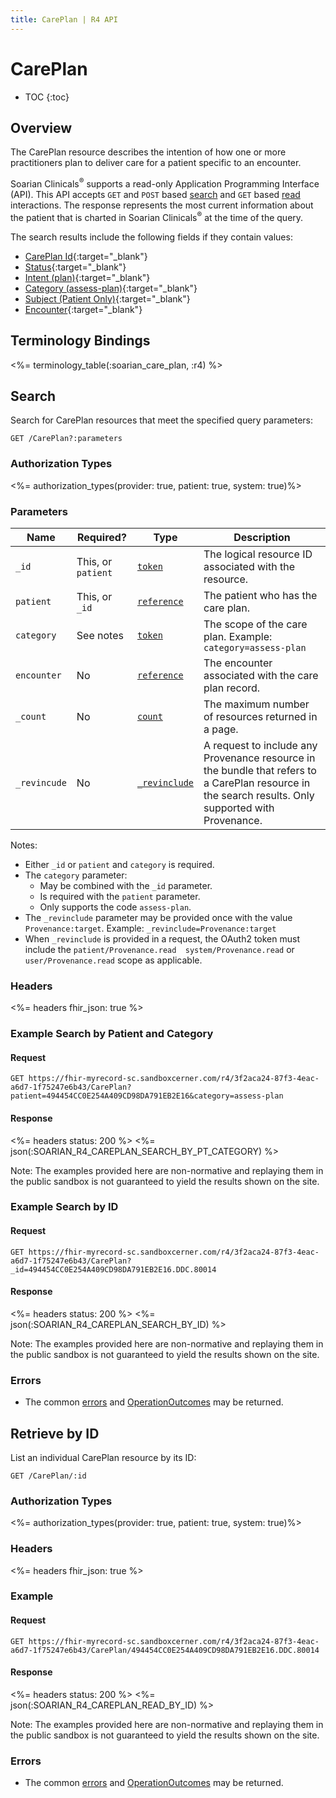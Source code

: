 ```yaml
---
title: CarePlan | R4 API
---
```


# CarePlan

* TOC
{:toc}

## Overview

The CarePlan resource describes the intention of how one or more practitioners plan to deliver care for a patient specific to an encounter.

Soarian Clinicals<sup>®</sup> supports a read-only Application Programming Interface (API). This API accepts `GET` and `POST` based [search] and `GET` based [read] interactions. The response represents the most current information about the patient that is charted in Soarian Clinicals<sup>®</sup> at the time of the query. 

The search results include the following fields if they contain values:

* [CarePlan Id](https://hl7.org/fhir/r4/resource-definitions.html#Resource.id){:target="_blank"}
* [Status](https://hl7.org/fhir/r4/careplan-definitions.html#CarePlan.status){:target="_blank"}
* [Intent (plan)](https://hl7.org/fhir/r4/careplan-definitions.html#CarePlan.intent){:target="_blank"}
* [Category (assess-plan)](https://hl7.org/fhir/r4/careplan-definitions.html#CarePlan.category){:target="_blank"}
* [Subject (Patient Only)](https://hl7.org/fhir/r4/careplan-definitions.html#CarePlan.subject){:target="_blank"}
* [Encounter](https://hl7.org/fhir/r4/careplan-definitions.html#CarePlan.encounter){:target="_blank"}


## Terminology Bindings

<%= terminology_table(:soarian_care_plan, :r4) %>

## Search

Search for CarePlan resources that meet the specified query parameters:

	GET /CarePlan?:parameters

### Authorization Types

<%= authorization_types(provider: true, patient: true, system: true)%>

### Parameters

 Name         | Required?        	| Type          | Description
--------------|---------------------|---------------|--------------
 `_id`        | This, or `patient`  | [`token`]     | The logical resource ID associated with the resource.
 `patient`    | This, or `_id`      | [`reference`] | The patient who has the care plan. 
 `category`   | See notes           | [`token`]     | The scope of the care plan. Example: `category=assess-plan`
 `encounter`  | No                  | [`reference`] | The encounter associated with the care plan record. 
 `_count`     | No                  | [`count`]     | The maximum number of resources returned in a page.
 `_revincude` | No                  | [`_revinclude`]| A request to include any Provenance resource in the bundle that refers to a CarePlan resource in the search results. Only supported with Provenance.

 Notes:

*	Either `_id` or `patient` and `category` is required.
*	The `category` parameter:
	*	May be combined with the `_id` parameter.
	*	Is required with the `patient` parameter.
	*	Only supports the code `assess-plan`.
* The `_revinclude` parameter may be provided once with the value `Provenance:target`. Example: `_revinclude=Provenance:target`
* When `_revinclude` is provided in a request, the OAuth2 token must include the `patient/Provenance.read  system/Provenance.read`  or  `user/Provenance.read` scope as applicable.

### Headers

<%= headers fhir_json: true %>

### Example Search by Patient and Category

#### Request

	GET https://fhir-myrecord-sc.sandboxcerner.com/r4/3f2aca24-87f3-4eac-a6d7-1f75247e6b43/CarePlan?patient=494454CC0E254A409CD98DA791EB2E16&category=assess-plan

#### Response

<%= headers status: 200 %>
<%= json(:SOARIAN_R4_CAREPLAN_SEARCH_BY_PT_CATEGORY) %>

Note: The examples provided here are non-normative and replaying them in the public sandbox is not guaranteed to yield the results shown on the site.

### Example Search by ID

#### Request

	GET https://fhir-myrecord-sc.sandboxcerner.com/r4/3f2aca24-87f3-4eac-a6d7-1f75247e6b43/CarePlan?_id=494454CC0E254A409CD98DA791EB2E16.DDC.80014

#### Response

<%= headers status: 200 %>
<%= json(:SOARIAN_R4_CAREPLAN_SEARCH_BY_ID) %>

Note: The examples provided here are non-normative and replaying them in the public sandbox is not guaranteed to yield the results shown on the site.

### Errors

*	The common [errors](#errors) and [OperationOutcomes] may be returned.

## Retrieve by ID	

List an individual CarePlan resource by its ID:

	GET /CarePlan/:id

### Authorization Types

<%= authorization_types(provider: true, patient: true, system: true)%>


### Headers

<%= headers fhir_json: true %>

### Example

#### Request

	GET https://fhir-myrecord-sc.sandboxcerner.com/r4/3f2aca24-87f3-4eac-a6d7-1f75247e6b43/CarePlan/494454CC0E254A409CD98DA791EB2E16.DDC.80014

#### Response

<%= headers status: 200 %>
<%= json(:SOARIAN_R4_CAREPLAN_READ_BY_ID) %>

Note: The examples provided here are non-normative and replaying them in the public sandbox is not guaranteed to yield the results shown on the site.

### Errors

*   The common [errors] and [OperationOutcomes] may be returned.

[search]: https://www.hl7.org/fhir/http.html#search
[read]: https://www.hl7.org/fhir/http.html#read
[`token`]: https://hl7.org/fhir/R4/search.html#token
[`reference`]: https://hl7.org/fhir/r4/search.html#reference
[`count`]: https://hl7.org/fhir/r4/search.html#count
[`_revinclude`]: https://www.hl7.org/fhir/search.html#revinclude
[errors]: ../../#client-errors
[OperationOutcomes]: https://hl7.org/fhir/R4/operationoutcome.html






